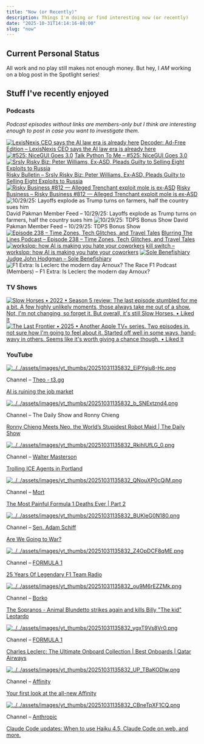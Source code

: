 ```yaml
---
title: "Now (or Recently)"
description: Things I'm doing or find interesting now (or recently)
date: "2025-10-31T14:14:16-08:00"
slug: "now"
---
```


## Current Personal Status

All work and no play still makes not enough money. But hey, I *AM* working on a blog post in the Spotlight series!

## Stuff I've recently enjoyed

### Podcasts

*Podcast episodes without links are members-only but I think are interesting enough to post in case you want to investigate them.*
<div class="podcast-episodes">

[![LexisNexis CEO says the AI law era is already here](../../assets/images/oc_artwork/5816356232473643-209e499e-4eb3-4550-bac4-d0cc0e93be57.png)](https://overcast.fm/+BSp8fcfrCs) [Decoder: Ad-Free Edition – LexisNexis CEO says the AI law era is already here](https://overcast.fm/+BSp8fcfrCs)
[![#525: NiceGUI Goes 3.0](../../assets/images/oc_artwork/413709368225097-47de8fc0-fb84-4a06-a815-262857056693.png)](https://overcast.fm/+F4RDfu7Uk) [Talk Python To Me – #525: NiceGUI Goes 3.0](https://overcast.fm/+F4RDfu7Uk)
[![Srsly Risky Biz: Peter Williams, Ex-ASD, Pleads Guilty to Selling Eight Exploits to Russia](../../assets/images/oc_artwork/4031461515378955-1c82f8d9-9caa-46b1-9907-30add3685b83.png)](https://overcast.fm/+5Sl8eMwQs) [Risky Bulletin – Srsly Risky Biz: Peter Williams, Ex-ASD, Pleads Guilty to Selling Eight Exploits to Russia](https://overcast.fm/+5Sl8eMwQs)
[![Risky Business #812 — Alleged Trenchant exploit mole is ex-ASD](../../assets/images/oc_artwork/613329960657261-bc43a00e-8225-47d2-b735-a28b18273af0.png)](https://overcast.fm/+It0gJvYW0) [Risky Business – Risky Business #812 — Alleged Trenchant exploit mole is ex-ASD](https://overcast.fm/+It0gJvYW0)
![10/29/25: Layoffs explode as Trump turns on farmers, half the country sues him](../../assets/images/oc_artwork/5771694601369592-d8bb6315-7971-4a7e-80e8-a1491d474c74.png) David Pakman Member Feed – 10/29/25: Layoffs explode as Trump turns on farmers, half the country sues him
![10/29/25: TDPS Bonus Show](../../assets/images/oc_artwork/5771694906782803-dbbcc54a-6d5a-43f8-8f09-ab488439205e.png) David Pakman Member Feed – 10/29/25: TDPS Bonus Show
[![Episode 238 – Time Zones, Tech Glitches, and Travel Tales](../../assets/images/oc_artwork/470841386343498-dd50375f-87b0-4d3b-822e-f2bfcc2297c4.png)](https://overcast.fm/+GsOk2UHEo) [Blurring The Lines Podcast – Episode 238 – Time Zones, Tech Glitches, and Travel Tales](https://overcast.fm/+GsOk2UHEo)
[![workslop: how AI is making you hate your coworkers](../../assets/images/oc_artwork/3986961224267181-4ddb47de-0c93-40d2-9b33-5dd00614daaa.png)](https://overcast.fm/+4qHr-Bda0) [kill switch – workslop: how AI is making you hate your coworkers](https://overcast.fm/+4qHr-Bda0)
[![Sole Benefishiary](../../assets/images/oc_artwork/1698966169316834-1bc99e8c-a7b3-4658-830d-3ab97358a1e0.png)](https://overcast.fm/+YJM2MB7eI) [Judge John Hodgman – Sole Benefishiary](https://overcast.fm/+YJM2MB7eI)
![F1 Extra: Is Leclerc the modern day Arnoux?](../../assets/images/oc_artwork/5523677053659531-f3991c63-e6ef-4b1a-aa6c-21a8c52c836d.png) The Race F1 Podcast (Members) – F1 Extra: Is Leclerc the modern day Arnoux?

</div>

### TV Shows

[<span hidden>Slow Horses • 2022 • Season 5 review: The last episode stumbled for me a bit. A few highly unlikely moments, those always take me out of a show. Not, I'm not changing, so forget it. But overall, it's still Slow Horses. • Liked It</span>
![Slow Horses • 2022 • Season 5 review: The last episode stumbled for me a bit. A few highly unlikely moments, those always take me out of a show. Not, I'm not changing, so forget it. But overall, it's still Slow Horses. • Liked It](../../assets/images/posts/png-image4038ad32750-review-caf828be-d53f-475c-aa8b-64bdd3138075.png)](/images/posts/png-image4038ad32750-review-caf828be-d53f-475c-aa8b-64bdd3138075.jpg)
[<span hidden>The Last Frontier • 2025 • Another Apple TV+ series. Two episodes in, not sure how I'm going to feel about it. Started off well in some ways, hand-wavy in others. Seems like it's worth giving a chance though. • Liked It</span>
![The Last Frontier • 2025 • Another Apple TV+ series. Two episodes in, not sure how I'm going to feel about it. Started off well in some ways, hand-wavy in others. Seems like it's worth giving a chance though. • Liked It](../../assets/images/posts/png-image41b9a9fec20-review-7a31e41f-7f85-4844-9544-87b1d32b09d7.png)](/images/posts/png-image41b9a9fec20-review-7a31e41f-7f85-4844-9544-87b1d32b09d7.jpg)

### YouTube

<div class="yt-history">

<div class="yt-video">

[![../../assets/images/yt_thumbs/20251031135832_EiPYgiu8-Hc.png](../../assets/images/yt_thumbs/20251031135832_EiPYgiu8-Hc.png)](https://www.youtube.com/watch?v=EiPYgiu8-Hc&t=976s)<div><p class="yt-video-channel">Channel – [Theo - t3․gg](https://www.youtube.com/@t3dotgg)</p><p class="yt-video-title">
[AI is ruining the job market](https://www.youtube.com/watch?v=EiPYgiu8-Hc&t=976s)
</p></div>

</div>

<div class="yt-video">

[![../../assets/images/yt_thumbs/20251031135832_b_SNExtznd4.png](../../assets/images/yt_thumbs/20251031135832_b_SNExtznd4.png)](https://www.youtube.com/watch?v=b_SNExtznd4&t=75s)<div><p class="yt-video-channel">Channel – The Daily Show and Ronny Chieng</p><p class="yt-video-title">
[Ronny Chieng Meets Neo, the World’s Stupidest Robot Maid | The Daily Show](https://www.youtube.com/watch?v=b_SNExtznd4&t=75s)
</p></div>

</div>

<div class="yt-video">

[![../../assets/images/yt_thumbs/20251031135832_RkihlUfLG_0.png](../../assets/images/yt_thumbs/20251031135832_RkihlUfLG_0.png)](https://www.youtube.com/watch?v=RkihlUfLG_0)<div><p class="yt-video-channel">Channel – [Walter Masterson](https://www.youtube.com/@waltermasterson)</p><p class="yt-video-title">
[Trolling ICE Agents in Portland](https://www.youtube.com/watch?v=RkihlUfLG_0)
</p></div>

</div>

<div class="yt-video">

[![../../assets/images/yt_thumbs/20251031135832_QNouXP0cQjM.png](../../assets/images/yt_thumbs/20251031135832_QNouXP0cQjM.png)](https://www.youtube.com/watch?v=QNouXP0cQjM)<div><p class="yt-video-channel">Channel – [Mort](https://www.youtube.com/@mort.animation)</p><p class="yt-video-title">
[The Most Painful Formula 1 Deaths Ever | Part 2](https://www.youtube.com/watch?v=QNouXP0cQjM)
</p></div>

</div>

<div class="yt-video">

[![../../assets/images/yt_thumbs/20251031135832_BUKleG0N180.png](../../assets/images/yt_thumbs/20251031135832_BUKleG0N180.png)](https://www.youtube.com/watch?v=BUKleG0N180&t=86s)<div><p class="yt-video-channel">Channel – [Sen. Adam Schiff](https://www.youtube.com/@senadamschiff)</p><p class="yt-video-title">
[Are We Going to War?](https://www.youtube.com/watch?v=BUKleG0N180&t=86s)
</p></div>

</div>

<div class="yt-video">

[![../../assets/images/yt_thumbs/20251031135832_Z4OpDCF8qME.png](../../assets/images/yt_thumbs/20251031135832_Z4OpDCF8qME.png)](https://www.youtube.com/watch?v=Z4OpDCF8qME&pp=0gcJCQMKAYcqIYzv)<div><p class="yt-video-channel">Channel – [FORMULA 1](https://www.youtube.com/@Formula1)</p><p class="yt-video-title">
[25 Years Of Legendary F1 Team Radio](https://www.youtube.com/watch?v=Z4OpDCF8qME&pp=0gcJCQMKAYcqIYzv)
</p></div>

</div>

<div class="yt-video">

[![../../assets/images/yt_thumbs/20251031135832_ou9M6rEZZMk.png](../../assets/images/yt_thumbs/20251031135832_ou9M6rEZZMk.png)](https://www.youtube.com/watch?v=ou9M6rEZZMk)<div><p class="yt-video-channel">Channel – [Borko](https://www.youtube.com/@borko2.0)</p><p class="yt-video-title">
[The Sopranos - Animal Blundetto strikes again and kills Billy "The kid" Leotardo](https://www.youtube.com/watch?v=ou9M6rEZZMk)
</p></div>

</div>

<div class="yt-video">

[![../../assets/images/yt_thumbs/20251031135832_ygxT9Vs8Vr0.png](../../assets/images/yt_thumbs/20251031135832_ygxT9Vs8Vr0.png)](https://www.youtube.com/watch?v=ygxT9Vs8Vr0)<div><p class="yt-video-channel">Channel – [FORMULA 1](https://www.youtube.com/@Formula1)</p><p class="yt-video-title">
[Charles Leclerc: The Ultimate Onboard Collection | Best Onboards | Qatar Airways](https://www.youtube.com/watch?v=ygxT9Vs8Vr0)
</p></div>

</div>

<div class="yt-video">

[![../../assets/images/yt_thumbs/20251031135832_UP_TBaKODlw.png](../../assets/images/yt_thumbs/20251031135832_UP_TBaKODlw.png)](https://www.youtube.com/watch?v=UP_TBaKODlw&t=3s)<div><p class="yt-video-channel">Channel – [Affinity](https://www.youtube.com/@Affinity)</p><p class="yt-video-title">
[Your first look at the all-new Affinity](https://www.youtube.com/watch?v=UP_TBaKODlw&t=3s)
</p></div>

</div>

<div class="yt-video">

[![../../assets/images/yt_thumbs/20251031135832_CBneTpXF1CQ.png](../../assets/images/yt_thumbs/20251031135832_CBneTpXF1CQ.png)](https://www.youtube.com/watch?v=CBneTpXF1CQ)<div><p class="yt-video-channel">Channel – [Anthropic](https://www.youtube.com/@anthropic-ai)</p><p class="yt-video-title">
[Claude Code updates: When to use Haiku 4.5, Claude Code on web, and more.](https://www.youtube.com/watch?v=CBneTpXF1CQ)
</p></div>

</div>

</div>
